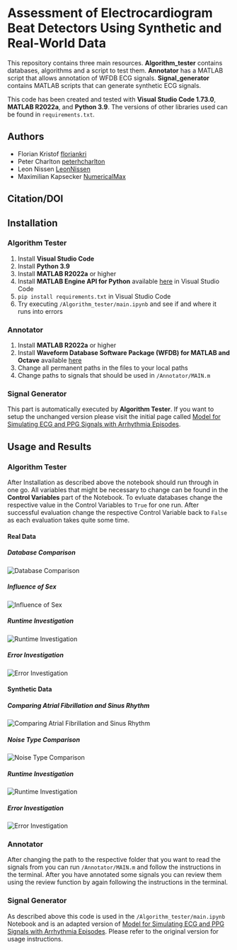 # Assessment of Electrocardiogram Beat Detectors Using Synthetic and Real-World Data
This repository contains three main resources. **Algorithm_tester** contains databases, algorithms and a script to test them. **Annotator** has a MATLAB script that allows annotation of WFDB ECG signals. **Signal_generator** contains MATLAB scripts that can generate synthetic ECG signals.

This code has been created and tested with **Visual Studio Code 1.73.0**, **MATLAB R2022a**, and **Python 3.9**. The versions of other libraries used can be found in `requirements.txt`.

## Authors
- Florian Kristof [floriankri](https://github.com/floriankri)
- Peter Charlton [peterhcharlton](https://github.com/peterhcharlton)
- Leon Nissen [LeonNissen](https://github.com/LeonNissen)
- Maximilian Kapsecker [NumericalMax](https://github.com/NumericalMax)

## Citation/DOI


## Installation
### Algorithm Tester
1. Install **Visual Studio Code**
2. Install **Python 3.9**
3. Install **MATLAB R2022a** or higher
4. Install **MATLAB Engine API for Python** available [here](https://www.mathworks.com/help/matlab/matlab_external/install-the-matlab-engine-for-python.html) in Visual Studio Code
5. `pip install requirements.txt` in Visual Studio Code
6. Try executing `/Algorithm_tester/main.ipynb` and see if and where it runs into errors

### Annotator
1. Install **MATLAB R2022a** or higher
2. Install **Waveform Database Software Package (WFDB) for MATLAB and Octave** available [here](https://physionet.org/content/wfdb-matlab/0.10.0/)
3. Change all permanent paths in the files to your local paths
4. Change paths to signals that should be used in `/Annotator/MAIN.m`

### Signal Generator
This part is automatically executed by **Algorithm Tester**. If you want to setup the unchanged version please visit the initial page called [Model for Simulating ECG and PPG Signals with Arrhythmia Episodes](https://physionet.org/content/ecg-ppg-simulator-arrhythmia/1.3.1/).

## Usage and Results
### Algorithm Tester
After Installation as described above the notebook should run through in one go. All variables that might be necessary to change can be found in the **Control Variables** part of the Notebook. To evluate databases change the respective value in the Control Variables to `True` for one run. After successful evaluation change the respective Control Variable back to `False` as each evaluation takes quite some time.

#### Real Data
##### **Database Comparison**
![Database Comparison](./Algorithm_tester/figures/database_comparison_v003.svg)

##### **Influence of Sex**
![Influence of Sex](./Algorithm_tester/figures/sex_comparison_v000.svg)

##### **Runtime Investigation**
![Runtime Investigation](./Algorithm_tester/figures/runtime_real_v001.svg)

##### **Error Investigation**
![Error Investigation](./Algorithm_tester/figures/error_real_v001.svg)

#### Synthetic Data
##### **Comparing Atrial Fibrillation and Sinus Rhythm**
![Comparing Atrial Fibrillation and Sinus Rhythm](./Algorithm_tester/figures/af_sr_comparison_v001.svg)

##### **Noise Type Comparison**
![Noise Type Comparison](./Algorithm_tester/figures/noise_comparison_v001.svg)

##### **Runtime Investigation**
![Runtime Investigation](./Algorithm_tester/figures/runtime_synth_v000.svg)

##### **Error Investigation**
![Error Investigation](./Algorithm_tester/figures/error_synth_v002.svg)

### Annotator
After changing the path to the respective folder that you want to read the signals from you can run `/Annotator/MAIN.m` and follow the instructions in the terminal. After you have annotated some signals you can review them using the review function by again following the instructions in the terminal.

### Signal Generator
As described above this code is used in the `/Algorithm_tester/main.ipynb` Notebook and is an adapted version of [Model for Simulating ECG and PPG Signals with Arrhythmia Episodes](https://physionet.org/content/ecg-ppg-simulator-arrhythmia/1.3.1/). Please refer to the original version for usage instructions.